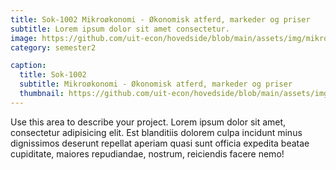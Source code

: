 ```yaml
---
title: Sok-1002 Mikroøkonomi - Økonomisk atferd, markeder og priser
subtitle: Lorem ipsum dolor sit amet consectetur.
image: https://github.com/uit-econ/hovedside/blob/main/assets/img/mikro.jpg?raw=true
category: semester2

caption:
  title: Sok-1002
  subtitle: Mikroøkonomi - Økonomisk atferd, markeder og priser
  thumbnail: https://github.com/uit-econ/hovedside/blob/main/assets/img/mikro.jpg?raw=true
---
```

Use this area to describe your project. Lorem ipsum dolor sit amet, consectetur adipisicing elit. Est blanditiis dolorem culpa incidunt minus dignissimos deserunt repellat aperiam quasi sunt officia expedita beatae cupiditate, maiores repudiandae, nostrum, reiciendis facere nemo!


